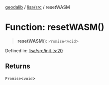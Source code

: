 [geodalib](../../../modules.md) / [lisa/src](../index.md) / resetWASM

# Function: resetWASM()

> **resetWASM**(): `Promise`\<`void`\>

Defined in: [lisa/src/init.ts:20](https://github.com/GeoDaCenter/geoda-lib/blob/5c8fba7800a0ff8c8ed4b8b260cc40d1229fb38a/js/packages/lisa/src/init.ts#L20)

## Returns

`Promise`\<`void`\>
